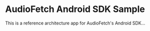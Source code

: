 AudioFetch Android SDK Sample
=============================

This is a reference architecture app for AudioFetch's Android SDK...
